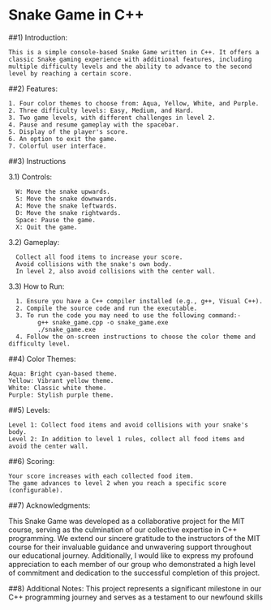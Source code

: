 #                                                    Snake Game in C++


##1) Introduction:

    This is a simple console-based Snake Game written in C++. It offers a classic Snake gaming experience with additional features, including multiple difficulty levels and the ability to advance to the second level by reaching a certain score.

##2) Features:

    1. Four color themes to choose from: Aqua, Yellow, White, and Purple.
    2. Three difficulty levels: Easy, Medium, and Hard.
    3. Two game levels, with different challenges in level 2.
    4. Pause and resume gameplay with the spacebar.
    5. Display of the player's score.
    6. An option to exit the game.
    7. Colorful user interface.
    
##3) Instructions

  3.1) Controls:
  
      W: Move the snake upwards.
      S: Move the snake downwards.
      A: Move the snake leftwards.
      D: Move the snake rightwards.
      Space: Pause the game.
      X: Quit the game.
  
  3.2) Gameplay:
  
      Collect all food items to increase your score.
      Avoid collisions with the snake's own body.
      In level 2, also avoid collisions with the center wall.
  
  3.3) How to Run:
  
      1. Ensure you have a C++ compiler installed (e.g., g++, Visual C++).
      2. Compile the source code and run the executable.
      3. To run the code you may need to use the following command:-
            g++ snake_game.cpp -o snake_game.exe
            ./snake_game.exe
      4. Follow the on-screen instructions to choose the color theme and difficulty level.

##4) Color Themes:

    Aqua: Bright cyan-based theme.
    Yellow: Vibrant yellow theme.
    White: Classic white theme.
    Purple: Stylish purple theme.

##5) Levels:

    Level 1: Collect food items and avoid collisions with your snake's body.
    Level 2: In addition to level 1 rules, collect all food items and avoid the center wall.

##6) Scoring:

    Your score increases with each collected food item.
    The game advances to level 2 when you reach a specific score (configurable).

##7) Acknowledgments:

This Snake Game was developed as a collaborative project for the MIT course, serving as the culmination of our collective expertise in C++ programming. We extend our sincere gratitude to the instructors of the MIT course for their invaluable guidance and unwavering support throughout our educational journey. Additionally, I would like to express my profound appreciation to each member of our group who demonstrated a high level of commitment and dedication to the successful completion of this project.

##8) Additional Notes:
    This project represents a significant milestone in our C++ programming journey and serves as a testament to our newfound skills
